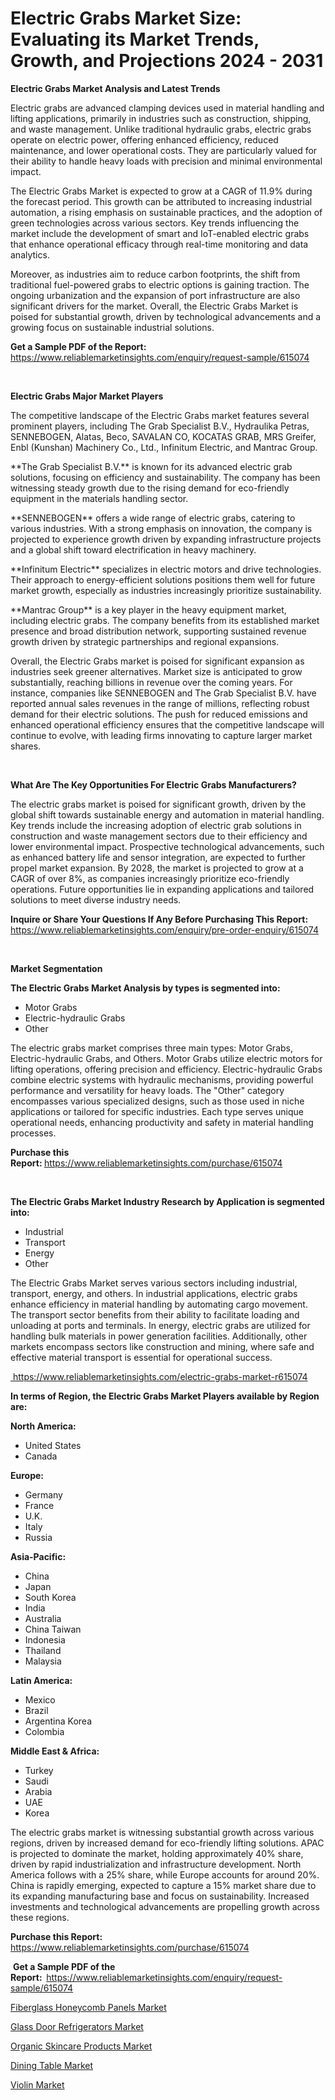 <p><h1>Electric Grabs Market Size: Evaluating its Market Trends, Growth, and Projections 2024 - 2031</h1></p><p><strong>Electric Grabs Market Analysis and Latest Trends</strong></p>
<p><p>Electric grabs are advanced clamping devices used in material handling and lifting applications, primarily in industries such as construction, shipping, and waste management. Unlike traditional hydraulic grabs, electric grabs operate on electric power, offering enhanced efficiency, reduced maintenance, and lower operational costs. They are particularly valued for their ability to handle heavy loads with precision and minimal environmental impact.</p><p>The Electric Grabs Market is expected to grow at a CAGR of 11.9% during the forecast period. This growth can be attributed to increasing industrial automation, a rising emphasis on sustainable practices, and the adoption of green technologies across various sectors. Key trends influencing the market include the development of smart and IoT-enabled electric grabs that enhance operational efficacy through real-time monitoring and data analytics.</p><p>Moreover, as industries aim to reduce carbon footprints, the shift from traditional fuel-powered grabs to electric options is gaining traction. The ongoing urbanization and the expansion of port infrastructure are also significant drivers for the market. Overall, the Electric Grabs Market is poised for substantial growth, driven by technological advancements and a growing focus on sustainable industrial solutions.</p></p>
<p><strong>Get a Sample PDF of the Report:&nbsp;</strong> <a href="https://www.reliablemarketinsights.com/enquiry/request-sample/615074?utm_campaign=1166&utm_medium=2&utm_source=Github&utm_content=ia&utm_term=11122024&utm_id=electric-grabs">https://www.reliablemarketinsights.com/enquiry/request-sample/615074</a></p>
<p>&nbsp;</p>
<p><strong>Electric Grabs Major Market Players</strong></p>
<p><p>The competitive landscape of the Electric Grabs market features several prominent players, including The Grab Specialist B.V., Hydraulika Petras, SENNEBOGEN, Alatas, Beco, SAVALAN CO, KOCATAS GRAB, MRS Greifer, Enbl (Kunshan) Machinery Co., Ltd., Infinitum Electric, and Mantrac Group.</p><p>**The Grab Specialist B.V.** is known for its advanced electric grab solutions, focusing on efficiency and sustainability. The company has been witnessing steady growth due to the rising demand for eco-friendly equipment in the materials handling sector. </p><p>**SENNEBOGEN** offers a wide range of electric grabs, catering to various industries. With a strong emphasis on innovation, the company is projected to experience growth driven by expanding infrastructure projects and a global shift toward electrification in heavy machinery. </p><p>**Infinitum Electric** specializes in electric motors and drive technologies. Their approach to energy-efficient solutions positions them well for future market growth, especially as industries increasingly prioritize sustainability.</p><p>**Mantrac Group** is a key player in the heavy equipment market, including electric grabs. The company benefits from its established market presence and broad distribution network, supporting sustained revenue growth driven by strategic partnerships and regional expansions.</p><p>Overall, the Electric Grabs market is poised for significant expansion as industries seek greener alternatives. Market size is anticipated to grow substantially, reaching billions in revenue over the coming years. For instance, companies like SENNEBOGEN and The Grab Specialist B.V. have reported annual sales revenues in the range of millions, reflecting robust demand for their electric solutions. The push for reduced emissions and enhanced operational efficiency ensures that the competitive landscape will continue to evolve, with leading firms innovating to capture larger market shares.</p></p>
<p>&nbsp;</p>
<p><strong>What Are The Key Opportunities For Electric Grabs Manufacturers?</strong></p>
<p><p>The electric grabs market is poised for significant growth, driven by the global shift towards sustainable energy and automation in material handling. Key trends include the increasing adoption of electric grab solutions in construction and waste management sectors due to their efficiency and lower environmental impact. Prospective technological advancements, such as enhanced battery life and sensor integration, are expected to further propel market expansion. By 2028, the market is projected to grow at a CAGR of over 8%, as companies increasingly prioritize eco-friendly operations. Future opportunities lie in expanding applications and tailored solutions to meet diverse industry needs.</p></p>
<p><strong>Inquire or Share Your Questions If Any Before Purchasing This Report:</strong> <a href="https://www.reliablemarketinsights.com/enquiry/pre-order-enquiry/615074?utm_campaign=1166&utm_medium=2&utm_source=Github&utm_content=ia&utm_term=11122024&utm_id=electric-grabs">https://www.reliablemarketinsights.com/enquiry/pre-order-enquiry/615074</a></p>
<p>&nbsp;</p>
<p><strong>Market Segmentation</strong></p>
<p><strong>The Electric Grabs Market Analysis by types is segmented into:</strong></p>
<p><ul><li>Motor Grabs</li><li>Electric-hydraulic Grabs</li><li>Other</li></ul></p>
<p><p>The electric grabs market comprises three main types: Motor Grabs, Electric-hydraulic Grabs, and Others. Motor Grabs utilize electric motors for lifting operations, offering precision and efficiency. Electric-hydraulic Grabs combine electric systems with hydraulic mechanisms, providing powerful performance and versatility for heavy loads. The "Other" category encompasses various specialized designs, such as those used in niche applications or tailored for specific industries. Each type serves unique operational needs, enhancing productivity and safety in material handling processes.</p></p>
<p><strong>Purchase this Report:&nbsp;</strong><a href="https://www.reliablemarketinsights.com/purchase/615074?utm_campaign=1166&utm_medium=2&utm_source=Github&utm_content=ia&utm_term=11122024&utm_id=electric-grabs">https://www.reliablemarketinsights.com/purchase/615074</a></p>
<p>&nbsp;</p>
<p><strong>The Electric Grabs Market Industry Research by Application is segmented into:</strong></p>
<p><ul><li>Industrial</li><li>Transport</li><li>Energy</li><li>Other</li></ul></p>
<p><p>The Electric Grabs Market serves various sectors including industrial, transport, energy, and others. In industrial applications, electric grabs enhance efficiency in material handling by automating cargo movement. The transport sector benefits from their ability to facilitate loading and unloading at ports and terminals. In energy, electric grabs are utilized for handling bulk materials in power generation facilities. Additionally, other markets encompass sectors like construction and mining, where safe and effective material transport is essential for operational success.</p></p>
<p><a href="https://www.reliablemarketinsights.com/electric-grabs-market-r615074?utm_campaign=1166&utm_medium=2&utm_source=Github&utm_content=ia&utm_term=11122024&utm_id=electric-grabs">&nbsp;https://www.reliablemarketinsights.com/electric-grabs-market-r615074</a></p>
<p><strong>In terms of Region, the Electric Grabs Market Players available by Region are:</strong></p>
<p>
    <p> <strong> North America: </strong>
        <ul>
            <li>United States</li>
            <li>Canada</li>
        </ul>
        </p> 
    <p> <strong> Europe: </strong>
        <ul>
            <li>Germany</li>
            <li>France</li>
            <li>U.K.</li>
            <li>Italy</li>
            <li>Russia</li>
        </ul>
        </p> 
    <p> <strong> Asia-Pacific: </strong>
        <ul>
            <li>China</li>
            <li>Japan</li>
            <li>South Korea</li>
            <li>India</li>
            <li>Australia</li>
            <li>China Taiwan</li>
            <li>Indonesia</li>
            <li>Thailand</li>
            <li>Malaysia</li>
        </ul>
        </p> 
    <p> <strong> Latin America: </strong>
        <ul>
            <li>Mexico</li>
            <li>Brazil</li>
            <li>Argentina Korea</li>
            <li>Colombia</li>
        </ul>
        </p> 
    <p> <strong> Middle East & Africa: </strong>
        <ul>
            <li>Turkey</li>
            <li>Saudi</li>
            <li>Arabia</li>
            <li>UAE</li>
            <li>Korea</li>
        </ul>
    </p>
    </p>
<p><p>The electric grabs market is witnessing substantial growth across various regions, driven by increased demand for eco-friendly lifting solutions. APAC is projected to dominate the market, holding approximately 40% share, driven by rapid industrialization and infrastructure development. North America follows with a 25% share, while Europe accounts for around 20%. China is rapidly emerging, expected to capture a 15% market share due to its expanding manufacturing base and focus on sustainability. Increased investments and technological advancements are propelling growth across these regions.</p></p>
<p><strong>Purchase this Report: </strong><a href="https://www.reliablemarketinsights.com/purchase/615074?utm_campaign=1166&utm_medium=2&utm_source=Github&utm_content=ia&utm_term=11122024&utm_id=electric-grabs">https://www.reliablemarketinsights.com/purchase/615074</a></p>
<p>&nbsp;<strong>Get a Sample PDF of the Report:&nbsp;&nbsp;</strong><a href="https://www.reliablemarketinsights.com/enquiry/request-sample/615074?utm_campaign=1166&utm_medium=2&utm_source=Github&utm_content=ia&utm_term=11122024&utm_id=electric-grabs">https://www.reliablemarketinsights.com/enquiry/request-sample/615074</a></p>
<p><strong></strong></p>
<p><p><a href="https://github.com/yoshih12/Market-Research-Report-List-4/blob/main/fiberglass-honeycomb-panels-market.md?utm_campaign=1166&utm_medium=2&utm_source=Github&utm_content=ia&utm_term=11122024&utm_id=electric-grabs">Fiberglass Honeycomb Panels Market</a></p><p><a href="https://www.linkedin.com/pulse/p-factrackr-ho6he?utm_campaign=1166&utm_medium=2&utm_source=Github&utm_content=ia&utm_term=11122024&utm_id=electric-grabs">Glass Door Refrigerators Market</a></p><p><a href="https://www.linkedin.com/pulse/global-study-organic-skincare-products-market-from-2024-zq9df?utm_campaign=1166&utm_medium=2&utm_source=Github&utm_content=ia&utm_term=11122024&utm_id=electric-grabs">Organic Skincare Products Market</a></p><p><a href="https://www.linkedin.com/pulse/growth-revenue-insights-dining-table-market-projected-123-l4onf?utm_campaign=1166&utm_medium=2&utm_source=Github&utm_content=ia&utm_term=11122024&utm_id=electric-grabs">Dining Table Market</a></p><p><a href="https://www.linkedin.com/pulse/violin-market-study-offeringa-thorough-summary-industrys-nhayf?utm_campaign=1166&utm_medium=2&utm_source=Github&utm_content=ia&utm_term=11122024&utm_id=electric-grabs">Violin Market</a></p></p>